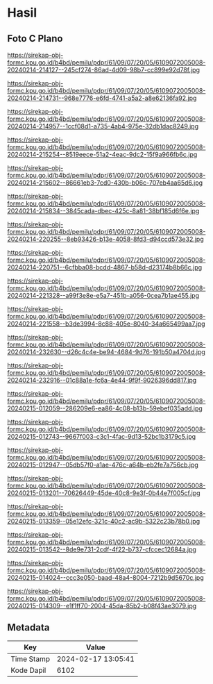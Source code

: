 # Hasil

## Foto C Plano

https://sirekap-obj-formc.kpu.go.id/b4bd/pemilu/pdpr/61/09/07/20/05/6109072005008-20240214-214127--245cf274-86ad-4d09-98b7-cc899e92d78f.jpg

https://sirekap-obj-formc.kpu.go.id/b4bd/pemilu/pdpr/61/09/07/20/05/6109072005008-20240214-214731--968e7776-e6fd-4741-a5a2-a8e62136fa92.jpg

https://sirekap-obj-formc.kpu.go.id/b4bd/pemilu/pdpr/61/09/07/20/05/6109072005008-20240214-214957--1ccf08d1-a735-4ab4-975e-32db1dac8249.jpg

https://sirekap-obj-formc.kpu.go.id/b4bd/pemilu/pdpr/61/09/07/20/05/6109072005008-20240214-215254--8519eece-51a2-4eac-9dc2-15f9a966fb6c.jpg

https://sirekap-obj-formc.kpu.go.id/b4bd/pemilu/pdpr/61/09/07/20/05/6109072005008-20240214-215602--86661eb3-7cd0-430b-b06c-707eb4aa65d6.jpg

https://sirekap-obj-formc.kpu.go.id/b4bd/pemilu/pdpr/61/09/07/20/05/6109072005008-20240214-215834--3845cada-dbec-425c-8a81-38bf185d6f6e.jpg

https://sirekap-obj-formc.kpu.go.id/b4bd/pemilu/pdpr/61/09/07/20/05/6109072005008-20240214-220255--8eb93426-b13e-4058-8fd3-d94ccd573e32.jpg

https://sirekap-obj-formc.kpu.go.id/b4bd/pemilu/pdpr/61/09/07/20/05/6109072005008-20240214-220751--6cfbba08-bcdd-4867-b58d-d23174b8b66c.jpg

https://sirekap-obj-formc.kpu.go.id/b4bd/pemilu/pdpr/61/09/07/20/05/6109072005008-20240214-221328--a99f3e8e-e5a7-451b-a056-0cea7b1ae455.jpg

https://sirekap-obj-formc.kpu.go.id/b4bd/pemilu/pdpr/61/09/07/20/05/6109072005008-20240214-221558--b3de3994-8c88-405e-8040-34a665499aa7.jpg

https://sirekap-obj-formc.kpu.go.id/b4bd/pemilu/pdpr/61/09/07/20/05/6109072005008-20240214-232630--d26c4c4e-be94-4684-9d76-191b50a4704d.jpg

https://sirekap-obj-formc.kpu.go.id/b4bd/pemilu/pdpr/61/09/07/20/05/6109072005008-20240214-232916--01c88a1e-fc6a-4e44-9f9f-9026396dd817.jpg

https://sirekap-obj-formc.kpu.go.id/b4bd/pemilu/pdpr/61/09/07/20/05/6109072005008-20240215-012059--286209e6-ea86-4c08-b13b-59ebef035add.jpg

https://sirekap-obj-formc.kpu.go.id/b4bd/pemilu/pdpr/61/09/07/20/05/6109072005008-20240215-012743--9667f003-c3c1-4fac-9d13-52bc1b3179c5.jpg

https://sirekap-obj-formc.kpu.go.id/b4bd/pemilu/pdpr/61/09/07/20/05/6109072005008-20240215-012947--05db57f0-a1ae-476c-a64b-eb2fe7a756cb.jpg

https://sirekap-obj-formc.kpu.go.id/b4bd/pemilu/pdpr/61/09/07/20/05/6109072005008-20240215-013201--70626449-45de-40c8-9e3f-0b44e7f005cf.jpg

https://sirekap-obj-formc.kpu.go.id/b4bd/pemilu/pdpr/61/09/07/20/05/6109072005008-20240215-013359--05e12efc-321c-40c2-ac9b-5322c23b78b0.jpg

https://sirekap-obj-formc.kpu.go.id/b4bd/pemilu/pdpr/61/09/07/20/05/6109072005008-20240215-013542--8de9e731-2cdf-4f22-b737-cfccec12684a.jpg

https://sirekap-obj-formc.kpu.go.id/b4bd/pemilu/pdpr/61/09/07/20/05/6109072005008-20240215-014024--ccc3e050-baad-48a4-8004-7212b9d5670c.jpg

https://sirekap-obj-formc.kpu.go.id/b4bd/pemilu/pdpr/61/09/07/20/05/6109072005008-20240215-014309--e1f1ff70-2004-45da-85b2-b08f43ae3079.jpg


## Metadata

| Key        | Value               |
| ---------- | ------------------- |
| Time Stamp | 2024-02-17 13:05:41 |
| Kode Dapil | 6102                |



